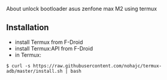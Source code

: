 About
unlock bootloader asus zenfone max M2 using termux

## Installation

- install Termux from F-Droid
- install Termux:API from F-Droid
- in Termux:
```
$ curl -s https://raw.githubusercontent.com/nohajc/termux-adb/master/install.sh | bash
```
